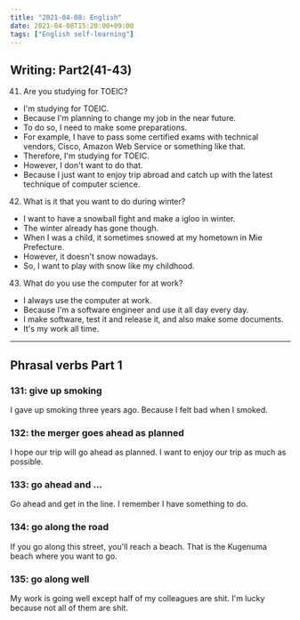 ```yaml
---
title: "2021-04-08: English"
date: 2021-04-08T15:20:00+09:00
tags: ["English self-learning"]
---
```


## Writing: Part2(41-43)

41. Are you studying for TOEIC?
  - I'm studying for TOEIC.
  - Because I'm planning to change my job in the near future.
  - To do so, I need to make some preparations.
  - For example, I have to pass some certified exams with technical vendors, Cisco, Amazon Web Service or something like that.
  - Therefore, I'm studying for TOEIC.
  - However, I don't want to do that.
  - Because I just want to enjoy trip abroad and catch up with the latest technique of computer science.
42. What is it that you want to do during winter?
  - I want to have a snowball fight and make a igloo in winter.
  - The winter already has gone though.
  - When I was a child, it sometimes snowed at my hometown in Mie Prefecture.
  - However, it doesn't snow nowadays.
  - So, I want to play with snow like my childhood.
43. What do you use the computer for at work?
  - I always use the computer at work.
  - Because I'm a software engineer and use it all day every day.
  - I make software, test it and release it, and also make some documents.
  - It's my work all time.

- - -
## Phrasal verbs Part 1

### 131: **give up** smoking

I gave up smoking three years ago.
Because I felt bad when I smoked.

### 132: the merger **goes ahead** as planned

I hope our trip will go ahead as planned.
I want to enjoy our trip as much as possible.

### 133: **go ahead** and ...

Go ahead and get in the line.
I remember I have something to do.

### 134: **go along** the road

If you go along this street, you'll reach a beach.
That is the Kugenuma beach where you want to go.

### 135: **go along** well

My work is going well except half of my colleagues are shit.
I'm lucky because not all of them are shit.
